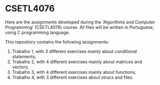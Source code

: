 # CSETL4076
Here are the assignments developed during the 'Algorithms and Computer Programming' (CSETL4076) course.
All files will be written in Portuguese, using C programming language.

This repository contains the following assignments:
  1. Trabalho 1, with 3 different exercises mainly about conditional statements;
  2. Trabalho 2, with 4 different exercises mainly about matrices and vectors;
  3. Trabalho 3, with 4 different exercises mainly about functions;
  4. Trabalho 4, with 3 different exercises about strucs and files.

